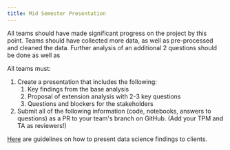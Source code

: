 ```yaml
---
title: Mid Semester Presentation
---
```


All teams should have made significant progress on the project by this point. Teams should have collected more data, as well as pre-processed and cleaned the data. Further analysis of an additional 2 questions should be done as well as 

All teams must:
1. Create a presentation that includes the following:
   1. Key findings from the base analysis 
   2. Proposal of extension analysis with 2-3 key questions
   3. Questions and blockers for the stakeholders
2. Submit all of the following information (code, notebooks, answers to questions) as a PR to your team's branch on GitHub. (Add your TPM and TA as reviewers!)

[Here](https://buspark.io/documentation/project-guides/presentation_principles) are guidelines on how to present data science findings to clients.